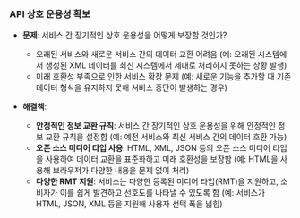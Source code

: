 ### API 상호 운용성 확보

- **문제**: 서비스 간 장기적인 상호 운용성을 어떻게 보장할 것인가?
    - 오래된 서비스와 새로운 서비스 간의 데이터 교환 어려움 (예: 오래된 시스템에서 생성된 XML 데이터를 최신 시스템에서 제대로 처리하지 못하는 상황 발생)
    - 미래 호환성 부족으로 인한 서비스 확장 문제 (예: 새로운 기능을 추가할 때 기존 데이터 형식을 유지하지 못해 서비스 중단이 발생하는 경우)

- **해결책**:
    - **안정적인 정보 교환 규칙**: 서비스 간 장기적인 상호 운용성을 위해 안정적인 정보 교환 규칙을 설정함 (예: 예전 서비스와 최신 서비스 간의 데이터 호환 가능)
    - **오픈 소스 미디어 타입 사용**: HTML, XML, JSON 등의 오픈 소스 미디어 타입을 사용하여 데이터 교환을 표준화하고 미래 호환성을 보장함 (예: HTML을 사용해 브라우저가 다양한 내용을 문제 없이 처리)
    - **다양한 RMT 지원**: 서비스는 다양한 등록된 미디어 타입(RMT)을 지원하고, 소비자가 이를 쉽게 발견하고 선호도를 나타낼 수 있도록 함 (예: 서비스가 HTML, JSON, XML 등을 지원해 사용자 선택 폭을 넓힘)
